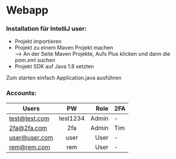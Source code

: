 # Webapp

### Installation für IntelliJ user:  
- Projekt importieren
- Projekt zu einem Maven Projekt machen  
  --> An der Seite Maven Projekte, Aufs Plus klicken und dann die pom.xml suchen
- Projekt SDK auf Java 1.8 setzten

Zum starten einfach Application.java ausführen


### Accounts:  
| Users        | PW       | Role  | 2FA |
| ------------ |:--------:| -----:| --- |
|test@test.com | test1234 | Admin | -   |
|2fa@2fa.com   | 2fa      | Admin | Tim |
|user@user.com | user     | User  | -   |
|rem@rem.com   | rem      | User  | -   |

